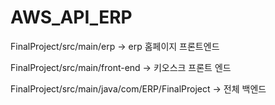 # AWS_API_ERP

FinalProject/src/main/erp -> erp 홈페이지 프론트엔드

FinalProject/src/main/front-end -> 키오스크 프론트 엔드


FinalProject/src/main/java/com/ERP/FinalProject -> 전체 백엔드
